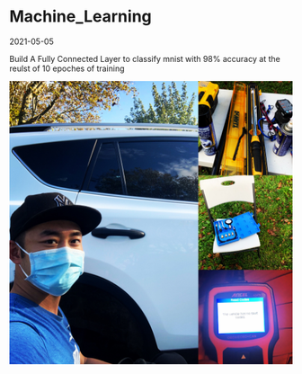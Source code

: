 # Machine_Learning

2021-05-05

Build A Fully Connected Layer to classify mnist with 98% accuracy at the reulst of 10 epoches of training

![](https://github.com/XuchenSun/Maintain_Vehicle_by_using_logic_steps/blob/master/me.JPG)
